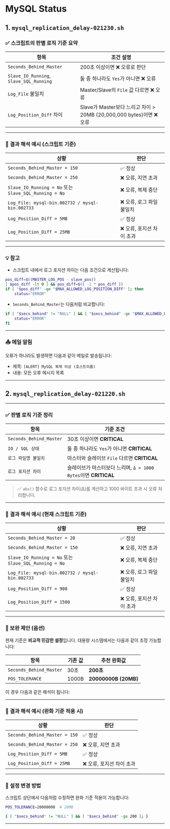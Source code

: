 # MySQL Status

## 1. `mysql_replication_delay-021230.sh`

### ✅ 스크립트의 판별 로직 기준 요약

| 항목                                      | 조건 설명                                                   |
| --------------------------------------- | ------------------------------------------------------- |
| `Seconds_Behind_Master`                 | 200초 이상이면 ❌ 오류로 판단                                      |
| `Slave_IO_Running`, `Slave_SQL_Running` | 둘 중 하나라도 `Yes`가 아니면 ❌ 오류                                |
| `Log_File` 불일치                          | Master/Slave의 `File` 값 다르면 ❌ 오류                         |
| `Log_Position_Diff` 차이                  | Slave가 Master보다 느리고 차이 > 20MB (20,000,000 bytes)이면 ❌ 오류 |

---

### 📌 결과 해석 예시 (스크립트 기준)

| 상황                                                  | 판단              |
| --------------------------------------------------- | --------------- |
| `Seconds_Behind_Master = 150`                       | ✅ 정상            |
| `Seconds_Behind_Master = 250`                       | ❌ 오류, 지연 초과     |
| `Slave_IO_Running = No` 또는 `Slave_SQL_Running = No` | ❌ 오류, 복제 중단     |
| `Log_File: mysql-bin.002732 / mysql-bin.002733`     | ❌ 오류, 로그 파일 불일치 |
| `Log_Position_Diff = 5MB`                           | ✅ 정상            |
| `Log_Position_Diff = 25MB`                          | ❌ 오류, 포지션 차이 초과 |

---

### 💡 참고

* 스크립트 내에서 로그 포지션 차이는 다음 조건으로 계산됩니다:

```bash
pos_diff=$((MASTER_LOG_POS - slave_pos))
[ $pos_diff -lt 0 ] && pos_diff=$(( -1 * pos_diff ))
if [ "$pos_diff" -ge "$MAX_ALLOWED_LOG_POSITION_DIFF" ]; then
    status="ERROR"
```

* `Seconds_Behind_Master`는 다음처럼 비교합니다:

```bash
if [ "$secs_behind" != "NULL" ] && [ "$secs_behind" -ge "$MAX_ALLOWED_DELAY" ]; then
    status="ERROR"
fi
```

---

### 📤 메일 알림

오류가 하나라도 발생하면 다음과 같이 메일로 발송됩니다:

* 제목: `[ALERT] MySQL 복제 이상 (호스트이름)`
* 내용: 모든 오류 메시지 목록

---


## 2. `mysql_replication_delay-021220.sh`

---

### ✅ **판별 로직 기준 정리**

| 항목                      | 기준 조건                                            |
| ----------------------- | ------------------------------------------------ |
| `Seconds_Behind_Master` | 30초 이상이면 **CRITICAL**                            |
| `IO / SQL 상태`           | 둘 중 하나라도 `Yes`가 아니면 **CRITICAL**                 |
| `로그 파일명 불일치`            | 마스터와 슬레이브 `File` 다르면 **CRITICAL**                |
| `로그 포지션 차이`             | 슬레이브가 마스터보다 느리며, `Δ > 1000 Bytes`이면 **CRITICAL** |

> ✅ `abs()` 함수로 로그 포지션 차이(Δ)를 계산하고 1000 바이트 초과 시 오류 처리합니다.

---

### 📌 결과 해석 예시 (현재 스크립트 기준)

| 상황                                                  | 판단              |
| --------------------------------------------------- | --------------- |
| `Seconds_Behind_Master = 20`                        | ✅ 정상            |
| `Seconds_Behind_Master = 150`                       | ❌ 오류, 지연 초과     |
| `Slave_IO_Running = No` 또는 `Slave_SQL_Running = No` | ❌ 오류, 복제 중단     |
| `Log_File: mysql-bin.002732 / mysql-bin.002733`     | ❌ 오류, 로그 파일 불일치 |
| `Log_Position_Diff = 900`                           | ✅ 정상            |
| `Log_Position_Diff = 1500`                          | ❌ 오류, 포지션 차이 초과 |

---

### 📝 보완 제안 (옵션)

현재 기준은 **비교적 민감한 설정**입니다. 대용량 시스템에서는 다음과 같이 조정 가능합니다:

| 항목                      | 기존 값  | 추천 완화값               |
| ----------------------- | ----- | -------------------- |
| `Seconds_Behind_Master` | 30초   | **200초**             |
| `POS_TOLERANCE`         | 1000B | **20000000B (20MB)** |

이 경우 다음과 같은 해석이 됩니다:

---

### 📌 결과 해석 예시 (완화 기준 적용 시)

| 상황                            | 판단              |
| ----------------------------- | --------------- |
| `Seconds_Behind_Master = 150` | ✅ 정상            |
| `Seconds_Behind_Master = 250` | ❌ 오류, 지연 초과     |
| `Log_Position_Diff = 5MB`     | ✅ 정상            |
| `Log_Position_Diff = 25MB`    | ❌ 오류, 포지션 차이 초과 |

---

### 📎 설정 변경 방법

스크립트 상단에서 다음처럼 수정하면 완화 기준 적용이 가능합니다:

```bash
POS_TOLERANCE=20000000  # 20MB
```

```bash
{ [ "$secs_behind" != "NULL" ] && [ "$secs_behind" -ge 200 ]; }
```

---

